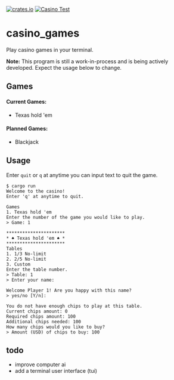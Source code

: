 [![crates.io](https://img.shields.io/crates/v/casino_games.svg)](https://crates.io/crates/casino_games) [![Casino Test](https://github.com/winstonrc/casino/actions/workflows/casino_games.yml/badge.svg?branch=main)](https://github.com/winstonrc/casino/actions/workflows/casino_games.yml)

# casino_games

Play casino games in your terminal.

**Note:** This program is still a work-in-process and is being actively developed. Expect the usage below to change.

## Games

#### Current Games:

- Texas hold 'em

#### Planned Games:

- Blackjack

## Usage

Enter `quit` or `q` at anytime you can input text to quit the game.

```console
$ cargo run
Welcome to the casino!
Enter 'q' at anytime to quit.

Games
1. Texas hold 'em
Enter the number of the game you would like to play.
> Game: 1

**********************
* ♠ Texas hold 'em ♠ *
**********************
Tables
1. 1/3 No-limit
2. 2/5 No-limit
3. Custom
Enter the table number.
> Table: 1
> Enter your name:

Welcome Player 1! Are you happy with this name?
> yes/no [Y/n]:

You do not have enough chips to play at this table.
Current chips amount: 0
Required chips amount: 100
Additional chips needed: 100
How many chips would you like to buy?
> Amount (USD) of chips to buy: 100
```

## todo

- improve computer ai
- add a terminal user interface (tui)

